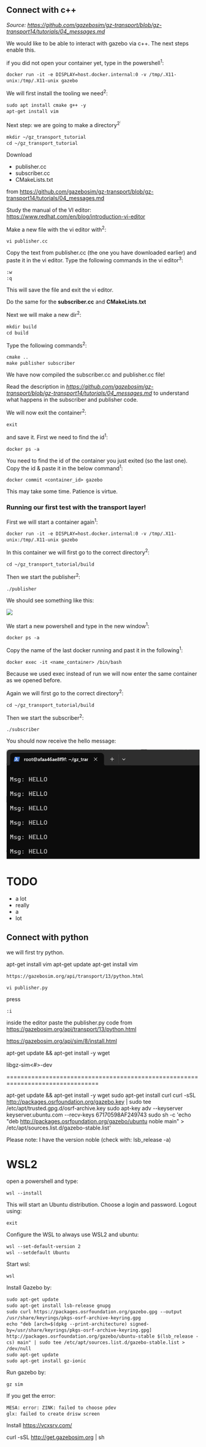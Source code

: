 ## Connect with c++
*Source: https://github.com/gazebosim/gz-transport/blob/gz-transport14/tutorials/04_messages.md*

We would like to be able to interact with gazebo via c++. The next steps enable this.

if you did not open your container yet, type in the powershell<sup>1</sup>:
~~~ 
docker run -it -e DISPLAY=host.docker.internal:0 -v /tmp/.X11-unix:/tmp/.X11-unix gazebo
~~~

We will first install the tooling we need<sup>2</sup>:
~~~
sudo apt install cmake g++ -y
apt-get install vim
~~~
Next step: we are going to make a directory<sup>2<sup>:
~~~
mkdir ~/gz_transport_tutorial
cd ~/gz_transport_tutorial
~~~

Download 
- publisher.cc 
- subscriber.cc 
- CMakeLists.txt

from https://github.com/gazebosim/gz-transport/blob/gz-transport14/tutorials/04_messages.md

Study the manual of the VI editor: 
https://www.redhat.com/en/blog/introduction-vi-editor

Make a new file with the vi editor with<sup>2</sup>:
~~~
vi publisher.cc
~~~
Copy the text from publisher.cc (the one you have downloaded earlier) and paste it in the vi editor. 
Type the following commands in the vi editor<sup>3</sup>:
~~~
:w
:q
~~~
This will save the file and exit the vi editor. 

Do the same for the **subscriber.cc** and **CMakeLists.txt**

Next we will make a new dir<sup>2</sup>:
~~~
mkdir build
cd build
~~~



Type the following commands<sup>2</sup>:
~~~
cmake ..
make publisher subscriber
~~~
We have now compiled the subscriber.cc and publisher.cc file!

Read the description in *https://github.com/gazebosim/gz-transport/blob/gz-transport14/tutorials/04_messages.md* to understand what happens in the subscriber and publisher code. 

We will now exit the container<sup>2</sup>:
~~~
exit
~~~
and save it. First we need to  find the id<sup>1</sup>:
~~~
docker ps -a
~~~
You need to find the id of the container you just exited (so the last one).<br>
Copy the id & paste it in the below command<sup>1</sup>:
~~~
docker commit <container_id> gazebo
~~~
This may take some time. Patience is virtue.

### Running our first test with the transport layer!

First we will start a container again<sup>1</sup>:
~~~
docker run -it -e DISPLAY=host.docker.internal:0 -v /tmp/.X11-unix:/tmp/.X11-unix gazebo
~~~
In this container we will first go to the correct directory<sup>2</sup>:
~~~
cd ~/gz_transport_tutorial/build
~~~
Then we start the publisher<sup>2</sup>:
~~~
./publisher
~~~

We should see something like this:

![
](images\image.png)

We start a new powershell and type in the new window<sup>1</sup>:
~~~
docker ps -a
~~~
Copy the name of the last docker running and past it in the following<sup>1</sup>:
~~~
docker exec -it <name_container> /bin/bash
~~~ 
Because we used exec instead of run we will now enter the same container as we opened before. 

Again we will first go to the correct directory<sup>2</sup>:
~~~
cd ~/gz_transport_tutorial/build
~~~
Then we start the subscriber<sup>2</sup>:
~~~
./subscriber
~~~
You should now receive the hello message:

![alt text](images\image-1.png)






# TODO






- a lot
- really
- a
- lot


## Connect with python
we will first try python.

apt-get install vim
apt-get update
apt-get install vim
~~~
https://gazebosim.org/api/transport/13/python.html
~~~

~~~
vi publisher.py
~~~
press
~~~
:i 
~~~
inside the editor 
paste the publisher.py code from https://gazebosim.org/api/transport/13/python.html


https://gazebosim.org/api/sim/8/install.html

apt-get update && apt-get install -y wget

libgz-sim<#>-dev



================================================================================

apt-get update && apt-get install -y wget
sudo apt-get install curl
curl -sSL http://packages.osrfoundation.org/gazebo.key | sudo tee /etc/apt/trusted.gpg.d/osrf-archive.key
sudo apt-key adv --keyserver keyserver.ubuntu.com --recv-keys 67170598AF249743
sudo sh -c 'echo "deb http://packages.osrfoundation.org/gazebo/ubuntu noble main" > /etc/apt/sources.list.d/gazebo-stable.list'


Please note: I have the version noble (check with: lsb_release -a)





# WSL2 

open a powershell and type:
~~~
wsl --install
~~~
This will start an Ubuntu distribution. Choose a login and password. 
Logout using:
~~~
exit
~~~
Configure the WSL to always use WSL2 and ubuntu:
~~~
wsl --set-default-version 2
wsl --setdefault Ubuntu
~~~
Start wsl:
~~~
wsl
~~~
Install Gazebo by:

~~~
sudo apt-get update
sudo apt-get install lsb-release gnupg
sudo curl https://packages.osrfoundation.org/gazebo.gpg --output /usr/share/keyrings/pkgs-osrf-archive-keyring.gpg
echo "deb [arch=$(dpkg --print-architecture) signed-by=/usr/share/keyrings/pkgs-osrf-archive-keyring.gpg] http://packages.osrfoundation.org/gazebo/ubuntu-stable $(lsb_release -cs) main" | sudo tee /etc/apt/sources.list.d/gazebo-stable.list > /dev/null
sudo apt-get update
sudo apt-get install gz-ionic
~~~~
Run gazebo by:
~~~
gz sim
~~~

If you get the error:
```
MESA: error: ZINK: failed to choose pdev
glx: failed to create drisw screen
```




Install https://vcxsrv.com/




curl -sSL http://get.gazebosim.org | sh
